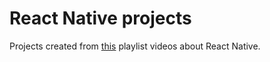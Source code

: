# React Native projects

Projects created from [this](https://www.youtube.com/playlist?list=PL85ITvJ7FLojBfY7TifCq7P417AZdsP4k) playlist videos about React Native.